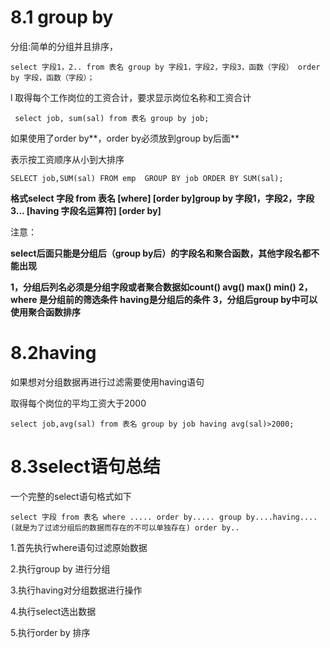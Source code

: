 # 8.1 group by

分组:简单的分组并且排序，

```mysql
select 字段1，2.. from 表名 group by 字段1，字段2，字段3，函数（字段） order by 字段，函数（字段）；
```

l 取得每个工作岗位的工资合计，要求显示岗位名称和工资合计

```mysql
 select job, sum(sal) from 表名 group by job;
```

如果使用了order by**，order by必须放到group by后面**

表示按工资顺序从小到大排序

```mysql
SELECT job,SUM(sal) FROM emp  GROUP BY job ORDER BY SUM(sal);
```



**格式select 字段 from 表名 [where] [order by]group by 字段1，字段2，字段3... [having 字段名运算符] [order by]**

注意：

**select后面只能是分组后（group by后）的字段名和聚合函数，其他字段名都不能出现**

**1，分组后列名必须是分组字段或者聚合数据如count() avg() max() min()**
**2，where 是分组前的筛选条件 having是分组后的条件**
**3，分组后group by中可以使用聚合函数排序**

# 8.2having

如果想对分组数据再进行过滤需要使用having语句

取得每个岗位的平均工资大于2000

```mysql
select job,avg(sal) from 表名 group by job having avg(sal)>2000;
```

# 8.3select语句总结

一个完整的select语句格式如下

```mysql
select 字段 from 表名 where ..... order by..... group by....having....(就是为了过滤分组后的数据而存在的不可以单独存在) order by..
```

1.首先执行where语句过滤原始数据

2.执行group by 进行分组

3.执行having对分组数据进行操作

4.执行select选出数据

5.执行order by 排序


